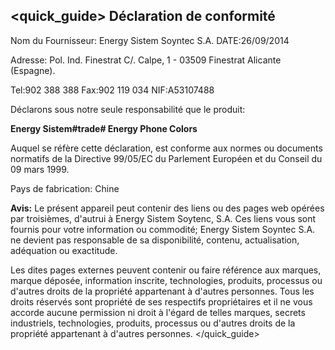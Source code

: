 ## <quick_guide> Déclaration de conformité

Nom du Fournisseur: Energy Sistem Soyntec S.A. DATE:26/09/2014

Adresse: Pol. Ind. Finestrat C/. Calpe, 1 - 03509 Finestrat Alicante (Espagne).

Tel:902 388 388
Fax:902 119 034
NIF:A53107488


Déclarons sous notre seule responsabilité que le produit:

**Energy Sistem#trade# Energy Phone Colors**

Auquel se réfère cette déclaration, est conforme aux normes ou documents normatifs de la
Directive 99/05/EC du Parlement Européen et du Conseil du 09 mars 1999.

Pays de fabrication: Chine

**Avis:** Le présent appareil peut contenir des liens ou des pages web opérées par troisièmes, d'autrui à Energy Sistem Soytenc, S.A. Ces liens vous sont fournis pour votre information ou commodité; Energy Sistem Soyntec S.A. ne devient pas responsable de sa disponibilité, contenu, actualisation, adéquation ou exactitude.

Les dites pages externes peuvent contenir ou faire référence aux marques, marque déposée, information inscrite, technologies, produits, processus ou d'autres droits de la propriété appartenant à d'autres personnes. Tous les droits réservés sont propriété de ses respectifs propriétaires et il ne vous accorde aucune permission ni droit à l'égard de telles marques, secrets industriels, technologies, produits, processus ou d'autres droits de la propriété appartenant à d'autres personnes. </quick_guide>
